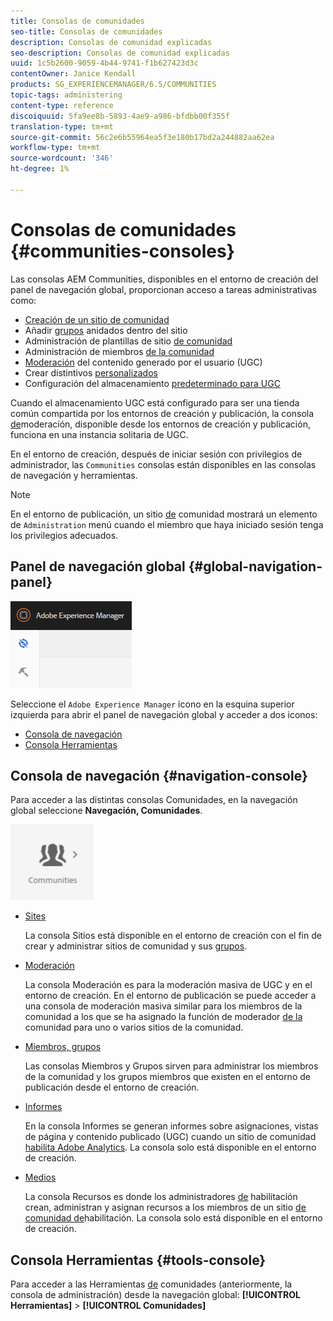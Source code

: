 ```yaml
---
title: Consolas de comunidades
seo-title: Consolas de comunidades
description: Consolas de comunidad explicadas
seo-description: Consolas de comunidad explicadas
uuid: 1c5b2600-9059-4b44-9741-f1b627423d3c
contentOwner: Janice Kendall
products: SG_EXPERIENCEMANAGER/6.5/COMMUNITIES
topic-tags: administering
content-type: reference
discoiquuid: 5fa9ee8b-5893-4ae9-a986-bfdbb00f355f
translation-type: tm+mt
source-git-commit: 56c2e6b55964ea5f3e180b17bd2a244882aa62ea
workflow-type: tm+mt
source-wordcount: '346'
ht-degree: 1%

---
```



# Consolas de comunidades {#communities-consoles}

Las consolas AEM Communities, disponibles en el entorno de creación del panel de navegación global, proporcionan acceso a tareas administrativas como:

* [Creación de un sitio de comunidad](sites-console.md)
* Añadir [grupos](groups.md) anidados dentro del sitio
* Administración de plantillas de sitio [de comunidad](sites.md)
* Administración de miembros [de la comunidad](members.md)
* [Moderación](moderate-ugc.md) del contenido generado por el usuario (UGC)
* Crear distintivos [personalizados](badges.md)
* Configuración del almacenamiento [predeterminado para UGC](srp-config.md)

Cuando el almacenamiento [](working-with-srp.md) UGC está configurado para ser una tienda común compartida por los entornos de creación y publicación, la consola [de](moderation.md)moderación, disponible desde los entornos de creación y publicación, funciona en una instancia solitaria de UGC.

En el entorno de creación, después de iniciar sesión con privilegios de administrador, las `Communities` consolas están disponibles en las consolas de navegación y herramientas.

>[!NOTE]
>
>En el entorno de publicación, un sitio [de](sites-console.md) comunidad mostrará un elemento de `Administration` menú cuando el miembro que haya iniciado sesión tenga los privilegios adecuados.


## Panel de navegación global {#global-navigation-panel}

![chlimage_1-91](assets/chlimage_1-91.png)

Seleccione el `Adobe Experience Manager` icono en la esquina superior izquierda para abrir el panel de navegación global y acceder a dos iconos:

* [Consola de navegación](#navigation-console)
* [Consola Herramientas](tools.md)

## Consola de navegación {#navigation-console}

Para acceder a las distintas consolas Comunidades, en la navegación global seleccione **Navegación, Comunidades**.

![chlimage_1-92](assets/chlimage_1-92.png)

* [Sites](sites-console.md)

   La consola Sitios está disponible en el entorno de creación con el fin de crear y administrar sitios de comunidad y sus [grupos](groups.md).

* [Moderación](moderation.md)

   La consola Moderación es para la moderación masiva de UGC y en el entorno de creación. En el entorno de publicación se puede acceder a una consola de moderación masiva similar para los miembros de la comunidad a los que se ha asignado la función de moderador [de la](users.md#publishenvironmentusersandgroups) comunidad para uno o varios sitios de la comunidad.

* [Miembros, grupos](members.md)

   Las consolas Miembros y Grupos sirven para administrar los miembros de la comunidad y los grupos miembros que existen en el entorno de publicación desde el entorno de creación.

* [Informes](reports.md)

   En la consola Informes se generan informes sobre asignaciones, vistas de página y contenido publicado (UGC) cuando un sitio de comunidad [habilita Adobe Analytics](sites-console.md#analytics). La consola solo está disponible en el entorno de creación.

* [Medios](resources.md)

   La consola Recursos es donde los administradores [de](enablement.md#communitymanagers) habilitación crean, administran y asignan recursos a los miembros de un sitio [de comunidad de](overview.md#enablement-community)habilitación. La consola solo está disponible en el entorno de creación.

## Consola Herramientas {#tools-console}

Para acceder a las Herramientas [de](tools.md) comunidades (anteriormente, la consola de administración) desde la navegación global: **[!UICONTROL Herramientas]** > **[!UICONTROL Comunidades]**
